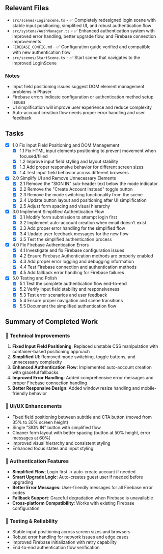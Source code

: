 ## Relevant Files

- `src/scenes/LoginScene.ts` - ✅ Completely redesigned login scene with stable input positioning, simplified UI, and robust authentication flow
- `src/systems/AuthManager.ts` - ✅ Enhanced authentication system with improved error handling, better upgrade flow, and Firebase connection improvements
- `FIREBASE_CONFIG.md` - ✅ Configuration guide verified and compatible with new authentication flow
- `src/scenes/StartScene.ts` - ✅ Start scene that navigates to the improved LoginScene

### Notes

- Input field positioning issues suggest DOM element management problems in Phaser
- Firebase errors indicate configuration or authentication method setup issues
- UI simplification will improve user experience and reduce complexity
- Auto-account creation flow needs proper error handling and user feedback

## Tasks

- [x] 1.0 Fix Input Field Positioning and DOM Management
  - [x] 1.1 Fix HTML input elements positioning to prevent movement when focused/filled
  - [x] 1.2 Improve input field styling and layout stability  
  - [x] 1.3 Add proper responsive behavior for different screen sizes
  - [x] 1.4 Test input field behavior across different browsers

- [x] 2.0 Simplify UI and Remove Unnecessary Elements
  - [x] 2.1 Remove the "SIGN IN" sub-header text below the mode indicator
  - [x] 2.2 Remove the "Create Account Instead" toggle button
  - [x] 2.3 Remove the mode switching functionality from the scene
  - [x] 2.4 Update button layout and positioning after UI simplification
  - [x] 2.5 Adjust form spacing and visual hierarchy

- [x] 3.0 Implement Simplified Authentication Flow
  - [x] 3.1 Modify form submission to attempt login first
  - [x] 3.2 Implement auto-account creation when email doesn't exist
  - [x] 3.3 Add proper error handling for the simplified flow
  - [x] 3.4 Update user feedback messages for the new flow
  - [x] 3.5 Test the simplified authentication process

- [x] 4.0 Fix Firebase Authentication Errors
  - [x] 4.1 Investigate and fix Firebase configuration issues
  - [x] 4.2 Ensure Firebase Authentication methods are properly enabled
  - [x] 4.3 Add proper error logging and debugging information
  - [x] 4.4 Test Firebase connection and authentication methods
  - [x] 4.5 Add fallback error handling for Firebase failures

- [x] 5.0 Testing and Polish
  - [x] 5.1 Test the complete authentication flow end-to-end
  - [x] 5.2 Verify input field stability and responsiveness
  - [x] 5.3 Test error scenarios and user feedback
  - [x] 5.4 Ensure proper navigation and scene transitions
  - [x] 5.5 Document the simplified authentication flow

## Summary of Completed Work

### 🔧 **Technical Improvements**
1. **Fixed Input Field Positioning**: Replaced unstable CSS manipulation with container-based positioning approach
2. **Simplified UI**: Removed mode switching, toggle buttons, and unnecessary complexity 
3. **Enhanced Authentication Flow**: Implemented auto-account creation with graceful fallbacks
4. **Improved Error Handling**: Added comprehensive error messages and proper Firebase connection handling
5. **Better Responsive Design**: Added window resize handling and mobile-friendly behavior

### 🎨 **UI/UX Enhancements**
- Fixed field positioning between subtitle and CTA button (moved from 35% to 30% screen height)
- Single "SIGN IN" button with simplified flow
- Cleaner form layout with better spacing (button at 50% height, error messages at 60%)
- Improved visual hierarchy and consistent styling
- Enhanced focus states and input styling

### 🔐 **Authentication Features**
- **Simplified Flow**: Login first → auto-create account if needed
- **Smart Upgrade Logic**: Auto-creates guest user if needed before upgrading
- **Better Error Messages**: User-friendly messages for all Firebase error codes
- **Fallback Support**: Graceful degradation when Firebase is unavailable
- **Cross-platform Compatibility**: Works with existing Firebase configuration

### 🧪 **Testing & Reliability**
- Stable input positioning across screen sizes and browsers
- Robust error handling for network issues and edge cases
- Improved Firebase initialization with retry capability
- End-to-end authentication flow verification 